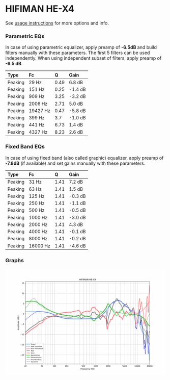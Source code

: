 # HIFIMAN HE-X4
See [usage instructions](https://github.com/jaakkopasanen/AutoEq#usage) for more options and info.

### Parametric EQs
In case of using parametric equalizer, apply preamp of **-6.5dB** and build filters manually
with these parameters. The first 5 filters can be used independently.
When using independent subset of filters, apply preamp of **-6.5 dB**.

| Type    | Fc       |    Q | Gain    |
|:--------|:---------|:-----|:--------|
| Peaking | 29 Hz    | 0.49 | 6.8 dB  |
| Peaking | 151 Hz   | 0.25 | -1.4 dB |
| Peaking | 909 Hz   | 3.25 | -3.2 dB |
| Peaking | 2006 Hz  | 2.71 | 5.0 dB  |
| Peaking | 19427 Hz | 0.47 | -5.8 dB |
| Peaking | 399 Hz   | 3.7  | -1.0 dB |
| Peaking | 441 Hz   | 6.73 | 1.4 dB  |
| Peaking | 4327 Hz  | 8.23 | 2.6 dB  |

### Fixed Band EQs
In case of using fixed band (also called graphic) equalizer, apply preamp of **-7.8dB**
(if available) and set gains manually with these parameters.

| Type    | Fc       |    Q | Gain    |
|:--------|:---------|:-----|:--------|
| Peaking | 31 Hz    | 1.41 | 7.2 dB  |
| Peaking | 63 Hz    | 1.41 | 1.5 dB  |
| Peaking | 125 Hz   | 1.41 | -0.3 dB |
| Peaking | 250 Hz   | 1.41 | -1.1 dB |
| Peaking | 500 Hz   | 1.41 | -0.5 dB |
| Peaking | 1000 Hz  | 1.41 | -3.0 dB |
| Peaking | 2000 Hz  | 1.41 | 4.3 dB  |
| Peaking | 4000 Hz  | 1.41 | -0.1 dB |
| Peaking | 8000 Hz  | 1.41 | -0.2 dB |
| Peaking | 16000 Hz | 1.41 | -4.6 dB |

### Graphs
![](./HIFIMAN%20HE-X4.png)